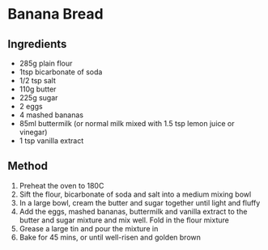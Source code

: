 # Banana Bread
## Ingredients
* 285g plain flour
* 1tsp bicarbonate of soda
* 1/2 tsp salt
* 110g butter
* 225g sugar
* 2 eggs
* 4 mashed bananas
* 85ml buttermilk (or normal milk mixed with 1.5 tsp lemon juice or vinegar)
* 1 tsp vanilla extract
## Method
1. Preheat the oven to 180C
2. Sift the flour, bicarbonate of soda and salt into a medium mixing bowl
3. In a large bowl, cream the butter and sugar together until light and fluffy
4. Add the eggs, mashed bananas, buttermilk and vanilla extract to the butter and sugar mixture and mix well. Fold in the flour mixture
5. Grease a large tin and pour the mixture in
6. Bake for 45 mins, or until well-risen and golden brown
